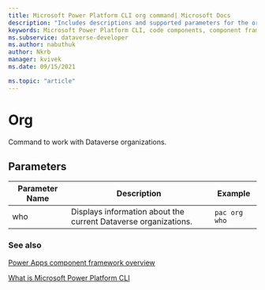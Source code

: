 ```yaml
---
title: Microsoft Power Platform CLI org command| Microsoft Docs
description: "Includes descriptions and supported parameters for the org command."
keywords: Microsoft Power Platform CLI, code components, component framework, CLI
ms.subservice: dataverse-developer
ms.author: nabuthuk
author: Nkrb
manager: kvivek
ms.date: 09/15/2021

ms.topic: "article"
---
```


# Org

Command to work with Dataverse organizations.

## Parameters

|Parameter Name|Description|Example|
|-------------|-----------|--------|
|who|Displays information about the current Dataverse organizations.|`pac org who`|

### See also

[Power Apps component framework overview](../../../component-framework/overview.md)

[What is Microsoft Power Platform CLI](../../powerapps-cli.md)